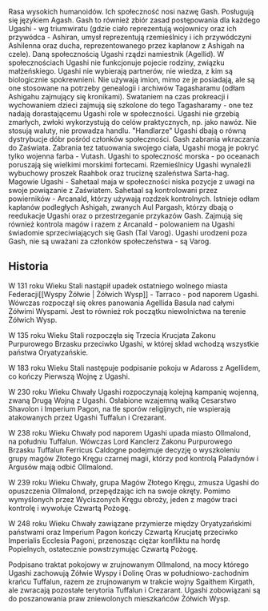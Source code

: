 Rasa wysokich humanoidów. Ich społeczność nosi nazwę Gash. Posługują się językiem Agash. Gash to również zbiór zasad postępowania dla każdego Ugashi - wg triumwiratu (gdzie ciało reprezentują wojownicy oraz ich przywódca - Ashiran, umysł reprezentują rzemieślnicy i ich przywódczyni Ashilenna oraz ducha, reprezentowanego przez kapłanow z Ashigah na czele). Daną społecznością Ugashi rządzi namiestnik (Agellid). W społecznościach Ugashi nie funkcjonuje pojecie rodziny, związku małżeńskiego. Ugashi nie wybierają partnerów, nie wiedza, z kim są biologicznie spokrewnieni. Nie używają imion, mimo ze je posiadają, ale są one stosowane na potrzeby genealogii i archiwów Tagasharamu (odłam Ashigahu zajmujący się kronikami). Swataniem na czas prokreacji i wychowaniem dzieci zajmują się szkolone do tego Tagasharamy - one tez nadają dorastającemu Ugashi role w społeczności. Ugashi nie grzebią zmarłych, zwłoki wykorzystują do celów praktycznych, np. jako nawóz. Nie stosują waluty, nie prowadza handlu. "Handlarze" Ugashi dbają o równą dystrybucje dóbr pośród członków społeczności. Gash zabrania wkraczania do Zaświata. Zabrania tez tatuowania swojego ciała, Ugashi mogą je pokryć tylko wojenna farba - Vutash. Ugashi to społeczność morska - po oceanach poruszają się wielkimi morskimi fortecami. Rzemieślnicy Ugashi wynaleźli wybuchowy proszek Raahbok oraz truciznę szaleństwa Sarta-hag. Magowie Ugashi - Sahetaal maja w społeczności niska pozycje z uwagi na swoje powiązanie z Zaświatem. Sahetaal są kontrolowani przez powierników - Arcanald, którzy używają rozdzek kontrolnych. Istnieje odłam kapłanów podległych Ashigah, zwanych Aul Pargash, którzy dbają o reedukacje Ugashi oraz o przestrzeganie przykazów Gash. Zajmują się również kontrola magów i razem z Arcanald - polowaniem na Ugashi świadomie sprzeciwiających się Gash (Tal Varog). Ugashi urodzeni poza Gash, nie są uważani za członków społeczeństwa - są Varog.

## Historia
W 131 roku Wieku Stali nastąpił upadek ostatniego wolnego miasta Federacji[[Wyspy Żółwie | Żółwich Wysp]] - Tarraco - pod naporem Ugashi. Wówczas rozpoczął się okres panowania Agellida Basula nad całymi Żółwimi Wyspami. Jest to również rok początku niewolnictwa na terenie Żółwich Wysp.

W 135 roku Wieku Stali rozpoczęła się Trzecia Krucjata Zakonu Purpurowego Brzasku przeciwko Ugashi, w której skład wchodzą wszystkie państwa Oryatyzańskie.

W 183 roku Wieku Stali następuje podpisanie pokoju w Adaross z Agellidem, co kończy Pierwszą Wojnę z Ugashi.

W 230 roku Wieku Chwały Ugashi rozpoczynają kolejną kampanię wojenną, zwaną Drugą Wojną z Ugashi. Osłabione wzajemną walką Cesarstwo Shavolon i Imperium Pagon, na tle sporów religijnych, nie wspierają atakowanych przez Ugashi Tuffalun i Crezarant.

W 238 roku Wieku Chwały pod naporem Ugashi upada miasto Ollmalond, na południu Tuffalun. Wówczas Lord Kanclerz Zakonu Purpurowego Brzasku Tuffalun Ferricus Caldogne podejmuje decyzję o wyszkoleniu grupy magów Złotego Kręgu czarnej magii, którzy pod kontrolą Paladynów i Argusów mają odbić Ollmalond.

W 239 roku Wieku Chwały, grupa Magów Złotego Kręgu, zmusza Ugashi do opuszczenia Ollmalond, przepędzając ich na swoje okręty. Pomimo wymyślonych przez Wyciszonych Kręgu obroży, jeden z magów traci kontrolę i wywołuje Czwartą Pożogę.

W 248 roku Wieku Chwały zawiązane przymierze między Oryatyzańskimi państwami oraz Imperium Pagon kończy Czwartą Krucjatę przeciwko Imperialis Ecclesia Pagoni, przenosząc ciężar konfliktu na hordę Popielnych, ostatecznie powstrzymując Czwartą Pożogę. 

Podpisano traktat pokojowy w zrujnowanym Ollmalond, na mocy którego Ugashi zachowują Żółwie Wyspy i Dolinę Oras w południowo-zachodnim krańcu Tuffalun, razem ze zrujnowanym w trakcie wojny Sgaithem Kirgath, ale zwracają pozostałe terytoria Tuffalun i Crezarant. Ugashi zobowiązani są do poszanowania praw zniewolonych mieszkańców Żółwich Wysp.